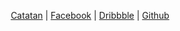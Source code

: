 <p align="center">
  <a href="https://haikelz.net" alt="">Catatan</a>  |  <a href="https://facebook.com/kelgfx" alt="">Facebook</a>  |  <a href="https://dribbble.com/haikelz" alt="">Dribbble</a>  |  <a href="https://github.com/haikelz" alt="">Github</a>
</p>
